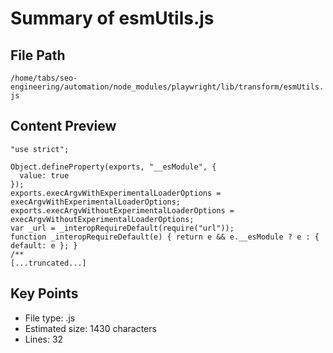 # Summary of esmUtils.js
  
## File Path
`/home/tabs/seo-engineering/automation/node_modules/playwright/lib/transform/esmUtils.js`

## Content Preview
```
"use strict";

Object.defineProperty(exports, "__esModule", {
  value: true
});
exports.execArgvWithExperimentalLoaderOptions = execArgvWithExperimentalLoaderOptions;
exports.execArgvWithoutExperimentalLoaderOptions = execArgvWithoutExperimentalLoaderOptions;
var _url = _interopRequireDefault(require("url"));
function _interopRequireDefault(e) { return e && e.__esModule ? e : { default: e }; }
/**
[...truncated...]
```

## Key Points
- File type: .js
- Estimated size: 1430 characters
- Lines: 32
